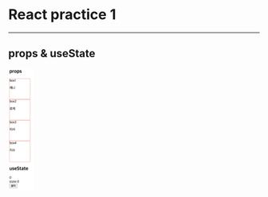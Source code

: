 # React practice 1
-------------------------
## props & useState

<img src="./propsusestate.png" width="50px" title="props_useState"/>